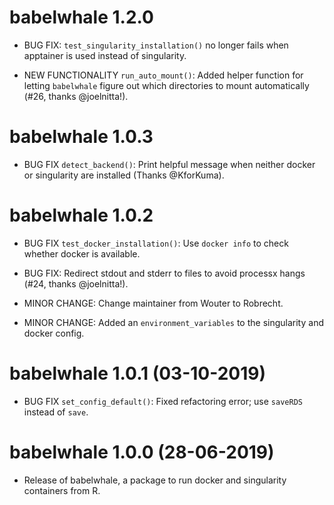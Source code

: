 # babelwhale 1.2.0

* BUG FIX: `test_singularity_installation()` no longer fails when apptainer is used instead of singularity.

* NEW FUNCTIONALITY `run_auto_mount()`: Added helper function for letting `babelwhale` figure out which directories to mount automatically (#26, thanks @joelnitta!).

# babelwhale 1.0.3

* BUG FIX `detect_backend()`: Print helpful message when neither docker or singularity are installed (Thanks @KforKuma).

# babelwhale 1.0.2

* BUG FIX `test_docker_installation()`: Use `docker info` to check whether docker is available.

* BUG FIX: Redirect stdout and stderr to files to avoid processx hangs (#24, thanks @joelnitta!).

* MINOR CHANGE: Change maintainer from Wouter to Robrecht.

* MINOR CHANGE: Added an `environment_variables` to the singularity and docker config.

# babelwhale 1.0.1 (03-10-2019)

* BUG FIX `set_config_default()`: Fixed refactoring error; use `saveRDS` instead of `save`.

# babelwhale 1.0.0 (28-06-2019)

* Release of babelwhale, a package to run docker and singularity containers from R.
